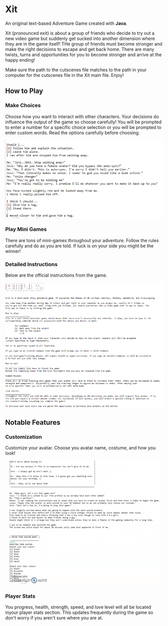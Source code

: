 # Xit
An original text-based Adventure Game created with **Java**. 

Xit (pronounced exit) is about a group of friends who decide to try out a new video game but suddenly get sucked into another dimension where they are in the game itself! THe group of friends must become stronger and make the right decisions to escape and get back home. There are many twists, turns and opportunities for you to become stronger and arrive at the happy ending!

Make sure the path to the cutscenes file matches to the path in your computer for the cutscenes file in the Xit main file. Enjoy!

## How to Play
### Make Choices
Choose how you want to interact with other characters. Your decisions do influence the output of the game so choose carefully! You will be prompted to enter a number for a specific choice selection or you will be prompted to enter custom words. Read the options carefully before choosing.
<p align="center">
  <img src="readme-imgs/makechoices.png" />
</p>

### Play Mini Games
There are tons of mini-games throughout your adventure. Follow the rules carefully and do as you are told. If luck is on your side you might be the winner!

### Detailed Instructions
Below are the official instructions from the game.
<p align="center">
  <img src="readme-imgs/instructions.png" />
</p>

## Notable Features

### Customization
Customize your avatar. Choose you avatar name, costume, and how you look!
<p align="center">
  <img src="readme-imgs/customization.gif" />
</p>

### Player Stats
You progress, health, strength, speed, and love level will all be located inyour player stats section. This updates frequently during the game so don't worry if you aren't sure where you are at.
